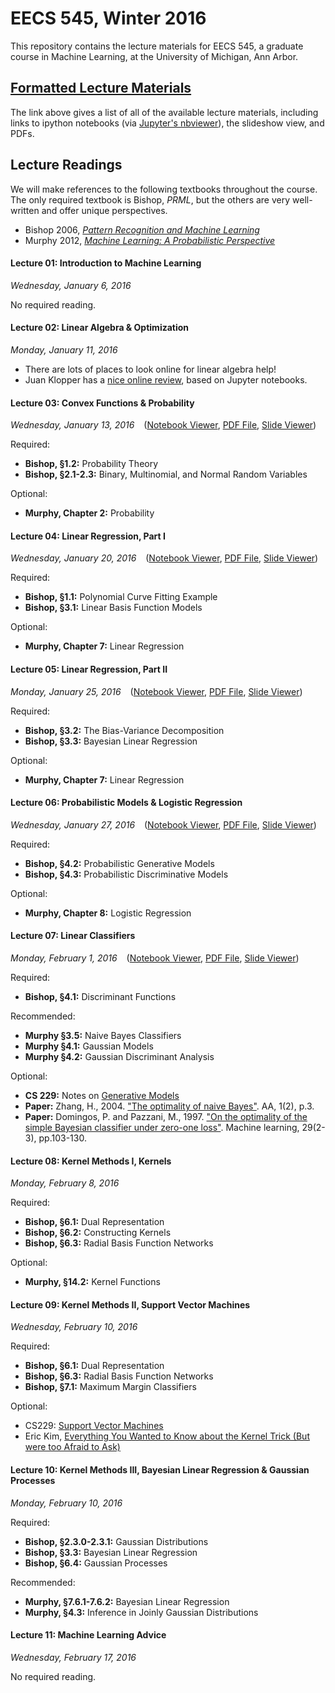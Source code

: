 # EECS 545, Winter 2016

This repository contains the lecture materials for EECS 545, a graduate course in Machine Learning, at the University of Michigan, Ann Arbor. 

## [Formatted Lecture Materials](./Lectures.md)

The link above gives a list of all of the available lecture materials, including links to ipython notebooks (via [Jupyter's nbviewer](http://nbviewer.jupyter.org/)), the slideshow view, and PDFs.

## Lecture Readings

We will make references to the following textbooks throughout the course.  The only required textbook is Bishop, *PRML*, but the others are very well-written and offer unique perspectives.

- Bishop 2006, [*Pattern Recognition and Machine Learning*](http://research.microsoft.com/en-us/um/people/cmbishop/prml/)
- Murphy 2012, [*Machine Learning:  A Probabilistic Perspective*](https://www.cs.ubc.ca/~murphyk/MLbook/)

#### Lecture 01:  Introduction to Machine Learning
*Wednesday, January 6, 2016*

No required reading.

#### Lecture 02:  Linear Algebra & Optimization
*Monday, January 11, 2016* 

- There are lots of places to look online for linear algebra help!
- Juan Klopper has a [nice online review](http://www.juanklopper.com/opencourseware/mathematics-2/ipython-lecture-notes/), based on Jupyter notebooks.

#### Lecture 03:  Convex Functions & Probability
*Wednesday, January 13, 2016* &ensp; ([Notebook Viewer](http://nbviewer.jupyter.org/github/thejakeyboy/umich-eecs545-lectures/blob/master/lecture03_convex-functions-optimization/lecture03_Convex-Functions-and-Optimization.ipynb), [PDF File](https://github.com/thejakeyboy/umich-eecs545-lectures/raw/master/lecture03_convex-functions-optimization/lecture03_Convex-Functions-and-Optimization.pdf), [Slide Viewer](http://nbviewer.jupyter.org/format/slides/github/thejakeyboy/umich-eecs545-lectures/blob/master/lecture03_convex-functions-optimization/lecture03_Convex-Functions-and-Optimization.ipynb))

Required:
- **Bishop, §1.2:** Probability Theory
- **Bishop, §2.1-2.3:** Binary, Multinomial, and Normal Random Variables

Optional:
- **Murphy, Chapter 2:**  Probability

#### Lecture 04:  Linear Regression, Part I
*Wednesday, January 20, 2016* &ensp; ([Notebook Viewer](http://nbviewer.jupyter.org/github/thejakeyboy/umich-eecs545-lectures/blob/master/lecture04_linear-regression-part1/lecture04_final_linear-regression-part-1.ipynb), [PDF File](https://github.com/thejakeyboy/umich-eecs545-lectures/raw/master/lecture04_linear-regression-part1/lecture04_final_linear-regression-part-1.pdf), [Slide Viewer](http://nbviewer.jupyter.org/format/slides/github/thejakeyboy/umich-eecs545-lectures/blob/master/lecture04_linear-regression-part1/lecture04_final_linear-regression-part-1.ipynb))

Required:
- **Bishop, §1.1:**  Polynomial Curve Fitting Example
- **Bishop, §3.1:**  Linear Basis Function Models

Optional:
- **Murphy, Chapter 7:**  Linear Regression

#### Lecture 05:  Linear Regression, Part II
*Monday, January 25, 2016* &ensp; ([Notebook Viewer](http://nbviewer.jupyter.org/github/thejakeyboy/umich-eecs545-lectures/blob/master/lecture05_linear-regression-part2/lecture05_final_linear-regression-part-2.ipynb), [PDF File](https://github.com/thejakeyboy/umich-eecs545-lectures/raw/master/lecture05_linear-regression-part2/lecture05_final_linear-regression-part-2.pdf), [Slide Viewer](http://nbviewer.jupyter.org/format/slides/github/thejakeyboy/umich-eecs545-lectures/blob/master/lecture05_linear-regression-part2/lecture05_final_linear-regression-part-2.ipynb))

Required:
- **Bishop, §3.2:**  The Bias-Variance Decomposition
- **Bishop, §3.3:**  Bayesian Linear Regression

Optional:
- **Murphy, Chapter 7:**  Linear Regression

#### Lecture 06:  Probabilistic Models & Logistic Regression
*Wednesday, January 27, 2016* &ensp; ([Notebook Viewer](http://nbviewer.jupyter.org/github/thejakeyboy/umich-eecs545-lectures/blob/master/lecture06_generative-models-gda/lecture06_final_probability-models-logistic-regression.ipynb), [PDF File](https://github.com/thejakeyboy/umich-eecs545-lectures/raw/master/lecture06_generative-models-gda/lecture06_final_probability-models-logistic-regression.pdf), [Slide Viewer](http://nbviewer.jupyter.org/format/slides/github/thejakeyboy/umich-eecs545-lectures/blob/master/lecture06_generative-models-gda/lecture06_final_probability-models-logistic-regression.ipynb))

Required:
- **Bishop, §4.2:**  Probabilistic Generative Models
- **Bishop, §4.3:**  Probabilistic Discriminative Models

Optional:
- **Murphy, Chapter 8:**  Logistic Regression

#### Lecture 07:  Linear Classifiers
*Monday, February 1, 2016* &ensp; ([Notebook Viewer](http://nbviewer.jupyter.org/github/thejakeyboy/umich-eecs545-lectures/blob/master/lecture07_nb-lda-perceptron/lecture07_final_nb-gda-lda.ipynb), [PDF File](https://github.com/thejakeyboy/umich-eecs545-lectures/raw/master/lecture07_nb-lda-perceptron/lecture07_final_nb-gda-lda.pdf), [Slide Viewer](http://nbviewer.jupyter.org/format/slides/github/thejakeyboy/umich-eecs545-lectures/blob/master/lecture07_nb-lda-perceptron/lecture07_final_nb-gda-lda.ipynb))

Required:
- **Bishop, §4.1:**  Discriminant Functions

Recommended:
- **Murphy §3.5:**  Naive Bayes Classifiers
- **Murphy §4.1:**  Gaussian Models
- **Murphy §4.2:**  Gaussian Discriminant Analysis

Optional:
- **CS 229:** Notes on [Generative Models](http://cs229.stanford.edu/notes/cs229-notes2.pdf)
- **Paper:**  Zhang, H., 2004. ["The optimality of naive Bayes"](http://www.cs.unb.ca/profs/hzhang/publications/FLAIRS04ZhangH.pdf). AA, 1(2), p.3.
- **Paper:**  Domingos, P. and Pazzani, M., 1997. ["On the optimality of the simple Bayesian classifier under zero-one loss"](http://link.springer.com/article/10.1023/A:1007413511361). Machine learning, 29(2-3), pp.103-130.

#### Lecture 08:  Kernel Methods I,  Kernels
*Monday, February 8, 2016* 

Required:
- **Bishop, §6.1:**  Dual Representation
- **Bishop, §6.2:**  Constructing Kernels
- **Bishop, §6.3:**  Radial Basis Function Networks

Optional:
- **Murphy, §14.2:**  Kernel Functions

#### Lecture 09:  Kernel Methods II, Support Vector Machines
*Wednesday, February 10, 2016* 

Required:
- **Bishop, §6.1:**  Dual Representation
- **Bishop, §6.3:**  Radial Basis Function Networks
- **Bishop, §7.1:**  Maximum Margin Classifiers

Optional:
- CS229:  [Support Vector Machines](http://cs229.stanford.edu/notes/cs229-notes3.pdf)
- Eric Kim, [Everything You Wanted to Know about the Kernel Trick (But were too Afraid to Ask)](http://www.eric-kim.net/eric-kim-net/posts/1/kernel_trick.html)

#### Lecture 10:  Kernel Methods III, Bayesian Linear Regression & Gaussian Processes
*Monday, February 10, 2016* 

Required:
- **Bishop, §2.3.0-2.3.1:**  Gaussian Distributions
- **Bishop, §3.3:**  Bayesian Linear Regression
- **Bishop, §6.4:**  Gaussian Processes

Recommended:
- **Murphy, §7.6.1-7.6.2:**  Bayesian Linear Regression
- **Murphy, §4.3:**  Inference in Joinly Gaussian Distributions

#### Lecture 11:  Machine Learning Advice
*Wednesday, February 17, 2016*

No required reading.
